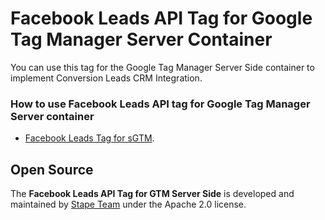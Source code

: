 # Facebook Leads API Tag for Google Tag Manager Server Container

You can use this tag for the Google Tag Manager Server Side container to implement Conversion Leads CRM Integration.

### How to use Facebook Leads API tag for Google Tag Manager Server container

- [Facebook Leads Tag for sGTM](https://stape.io/blog/facebook-leads-tag-for-server-gtm).


## Open Source

The **Facebook Leads API Tag for GTM Server Side** is developed and maintained by [Stape Team](https://stape.io/) under the Apache 2.0 license.
